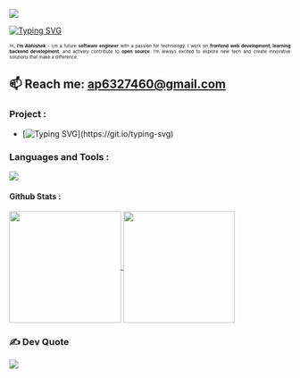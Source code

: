 <!-- visitor counter -->
<p align="justify"> <img src="https://komarev.com/ghpvc/?username=Sudhanshupusp&label=Visitors&color=0e75b6&style=flat"/></p>

<!-- welcome message -->
[![Typing SVG](https://readme-typing-svg.demolab.com?font=Fira+Code&size=25&duration=2500&pause=1500&color=FFD700&left=true&vCenter=true&width=900&height=80&lines=</>+Hi+there!+My+Repo+Is+Your+Repo+-+Explore+and+Collaborate)](https://git.io/typing-svg)

<!-- Introduction -->
<p style="font-size:8px;" align="justify">Hi, <strong>I’m Abhishek</strong> - I,m a future <strong>software engineer</strong> with a passion for technology. I work on <strong>frontend web development, learning backend development</strong>, and actively contribute to <strong>open source</strong>. I’m always excited to explore new tech and create innovative solutions that make a difference.</p>

<!-- Email -->
## 📫 Reach me: ap6327460@gmail.com
<!-- **or** [my LinkTree](https://linktr.ee/kgaurav4u) -->



<!-- ![border-seperator](assets/borderseparator.gif) -->

<!-- Project link -->
### **Project :**
* [![Typing SVG](https://readme-typing-svg.demolab.com?font=Fira+Code&size=25&duration=2500&pause=1500&color=008080&left=true&vCenter=true&size=10&width=100&height=15&lines=Coming+soon+!)](https://git.io/typing-svg)


<!-- Technologies i know -->
### **Languages and Tools :**
<!-- ### <div align="center"><p style="text-align:left; font-size:40px; font-weight:400px;">**Technologies**</p></div> -->
<!-- ### <div align="center"><p align="center"><p style="text-align : center; font-weight:200px; font-size:24px;">**Skills&Endorsements**</p></p></div> -->
<p align="left">
  <a href="https://skillicons.dev">
    <img src="https://skillicons.dev/icons?i=c,cpp,python,html,css,js,tailwind,git,vscode,linux&perline=#" />
  </a>
</p>


<!-- social media handels -->
<!-- ## **Social Handels :**
<p align="left">
  <a href="https://twitter.com/kgaurav4_js">
    <img src="https://skillicons.dev/icons?i=twitter"/>
  </a>
  <a href="https://www.linkedin.com/in/gaurav-kumar-a09a5925a">
    <img src="https://skillicons.dev/icons?i=linkedin"/>
  </a>
  <a href="https://discord.com/users/kgaurav4u">
    <img src="https://skillicons.dev/icons?i=discord"/>
  </a>
</p> -->


<!-- github readme stats -->

#### **Github Stats :**

<a href="#">
  <img height=200 align="center" margin="5px" src="https://github-readme-stats-git-masterrstaa-rickstaa.vercel.app/api/?username=Sudhanshupusp&theme=aura&layout=compact&count_private=true&card_width=370&include_all_commits=true&hide_border=true" />
</a>
<!-- <a href="#">
  <img height=200 align="center" src="https://streak-stats.demolab.com/?user=gauravk-io&theme=aura&count_private=true&layout=compact&card_width=390" />
</a> -->
<a href="#">
  <img height=200 align="center" margin="5px" src="https://github-readme-stats-git-masterrstaa-rickstaa.vercel.app/api/top-langs/?username=Sudhanshupusp&theme=aura&layout=compact&card_width=330&count_private=true&hide_border=true" />
</a>

<!-- Repository pins -->

<!-- #### **Top Repositories :**

<a href="https://github.com/gauravk-io/Programming-street-150-solution">
  <img align="center" src="https://github-readme-stats.vercel.app/api/pin/?username=Sudhanshupusp&repo=Programming-street-150-solution&theme=aura&hide_border=true" />
</a>
<a href="https://github.com/gauravk-io/beginnerWebProjects">
  <img align="center" src="https://github-readme-stats.vercel.app/api/pin/?username=gauravk-io&repo=beginnerWebProjects&theme=aura&hide_border=true" />
</a> -->


<!-- Quotes -->

### ✍️ Dev Quote
![](https://quotes-github-readme.vercel.app/api?type=horizontal&theme=radical)
